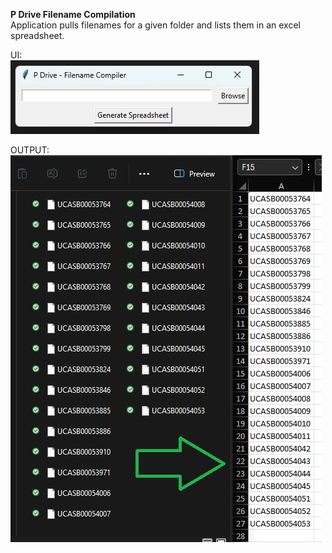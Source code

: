 **P Drive Filename Compilation** <br/>
Application pulls filenames for a given folder and lists them in an excel spreadsheet.

UI:<br/>
![UI Example](ui.png?raw=true "UI")<br/>

OUTPUT:<br/>
![Output Example](output.png?raw=true "Output")<br/>
